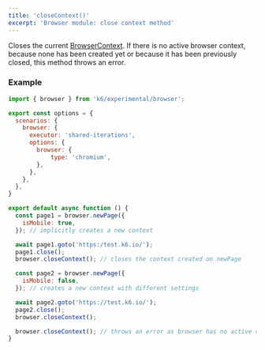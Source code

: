 ```yaml
---
title: 'closeContext()'
excerpt: 'Browser module: close context method'
---
```


Closes the current [BrowserContext](https://grafana.com/docs/k6/<K6_VERSION>/javascript-api/k6-experimental/browser/browsercontext). If there is no active browser context, because none has been created yet or because it has been previously closed, this method throws an error.


### Example

```javascript
import { browser } from 'k6/experimental/browser';

export const options = {
  scenarios: {
    browser: {
      executor: 'shared-iterations',
      options: {
        browser: {
            type: 'chromium',
        },
      },
    },
  },
}

export default async function () {
  const page1 = browser.newPage({
    isMobile: true,
  }); // implicitly creates a new context

  await page1.goto('https:/test.k6.io/');
  page1.close();
  browser.closeContext(); // closes the context created on newPage

  const page2 = browser.newPage({
    isMobile: false,
  }); // creates a new context with different settings

  await page2.goto('https://test.k6.io/');
  page2.close();
  browser.closeContext();

  browser.closeContext(); // throws an error as browser has no active context
}
```
